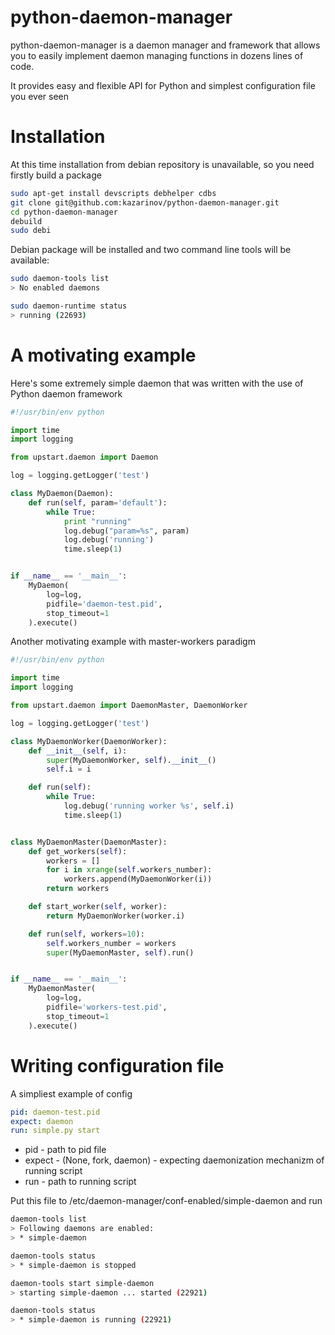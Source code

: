 python-daemon-manager
====================

python-daemon-manager is a daemon manager and framework that allows you to easily implement daemon managing
functions in dozens lines of code.

It provides easy and flexible API for Python and simplest configuration file you ever seen


Installation
============

At this time installation from debian repository is unavailable, so you need firstly build a package

```bash
sudo apt-get install devscripts debhelper cdbs
git clone git@github.com:kazarinov/python-daemon-manager.git
cd python-daemon-manager
debuild
sudo debi
```

Debian package will be installed and two command line tools will be available:
```bash
sudo daemon-tools list
> No enabled daemons

sudo daemon-runtime status
> running (22693)
```

A motivating example
====================

Here's some extremely simple daemon that was written with the use of Python daemon framework

```python
#!/usr/bin/env python

import time
import logging

from upstart.daemon import Daemon

log = logging.getLogger('test')

class MyDaemon(Daemon):
    def run(self, param='default'):
        while True:
            print "running"
            log.debug("param=%s", param)
            log.debug('running')
            time.sleep(1)


if __name__ == '__main__':
    MyDaemon(
        log=log,
        pidfile='daemon-test.pid',
        stop_timeout=1
    ).execute()
```

Another motivating example with master-workers paradigm

```python
#!/usr/bin/env python

import time
import logging

from upstart.daemon import DaemonMaster, DaemonWorker

log = logging.getLogger('test')

class MyDaemonWorker(DaemonWorker):
    def __init__(self, i):
        super(MyDaemonWorker, self).__init__()
        self.i = i

    def run(self):
        while True:
            log.debug('running worker %s', self.i)
            time.sleep(1)


class MyDaemonMaster(DaemonMaster):
    def get_workers(self):
        workers = []
        for i in xrange(self.workers_number):
            workers.append(MyDaemonWorker(i))
        return workers

    def start_worker(self, worker):
        return MyDaemonWorker(worker.i)

    def run(self, workers=10):
        self.workers_number = workers
        super(MyDaemonMaster, self).run()


if __name__ == '__main__':
    MyDaemonMaster(
        log=log,
        pidfile='workers-test.pid',
        stop_timeout=1
    ).execute()
```

Writing configuration file
==========================

A simpliest example of config 

```yaml
pid: daemon-test.pid 
expect: daemon
run: simple.py start
```

* pid - path to pid file
* expect - (None, fork, daemon) - expecting daemonization mechanizm of running script
* run - path to running script

Put this file to /etc/daemon-manager/conf-enabled/simple-daemon and run

```bash
daemon-tools list
> Following daemons are enabled:
> * simple-daemon
```


```bash
daemon-tools status
> * simple-daemon is stopped
```
 

```bash
daemon-tools start simple-daemon
> starting simple-daemon ... started (22921)
```


```bash
daemon-tools status
> * simple-daemon is running (22921)
```
 
